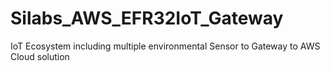 # Silabs_AWS_EFR32IoT_Gateway
IoT Ecosystem including multiple environmental Sensor to Gateway to AWS Cloud solution
